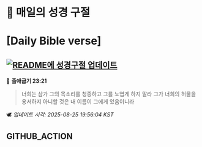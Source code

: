 # 🙏 매일의 성경 구절
# [Daily Bible verse]
## [![README에 성경구절 업데이트](https://github.com/DONGSUKA/first_test/actions/workflows/update-readme-bible.yml/badge.svg)](https://github.com/DONGSUKA/first_test/actions/workflows/update-readme-bible.yml)
<!-- START_BIBLE_VERSE -->
📖 **출애굽기 23:21**
> 너희는 삼가 그의 목소리를 청종하고 그를 노엽게 하지 말라 그가 너희의 허물을 용서하지 아니할 것은 내 이름이 그에게 있음이니라

🕊️ _업데이트 시각: 2025-08-25 19:56:04 KST_
  <!-- END_BIBLE_VERSE -->
## GITHUB_ACTION
